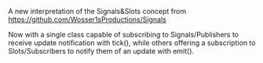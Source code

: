 A new interpretation of the Signals&Slots concept from https://github.com/Wosser1sProductions/Signals

  Now with a single class capable of subscribing to Signals/Publishers to receive update notification with tick(),
  while others offering a subscription to Slots/Subscribers to notify them of an update with emit().
